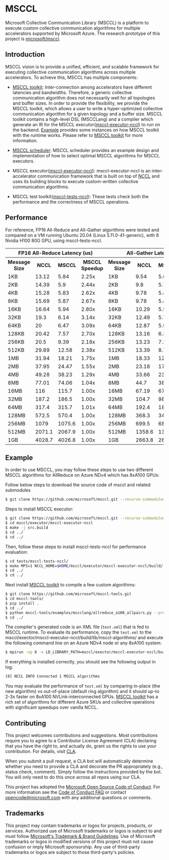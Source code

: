 # MSCCL

Microsoft Collective Communication Library (MSCCL) is a platform to execute custom collective communication algorithms for multiple accelerators supported by Microsoft Azure. The research prototype of this project is [microsoft/msccl](https://github.com/microsoft/msccl).

## Introduction

MSCCL vision is to provide a unified, efficient, and scalable framework for executing collective communication algorithms across multiple accelerators. To achieve this, MSCCL has multiple components:

- [MSCCL toolkit](https://github.com/microsoft/msccl-tools): Inter-connection among accelerators have different latencies and bandwidths. Therefore, a generic collective communication algorithm does not necessarily well for all topologies and buffer sizes. In order to provide the flexibility, we provide the MSCCL toolkit, which allows a user to write a hyper-optimized collective communication algorithm for a given topology and a buffer size. MSCCL toolkit contains a high-level DSL (MSCCLang) and a compiler which generate an IR for the MSCCL executor([msccl-executor-nccl](https://github.com/Azure/msccl-executor-nccl)) to run on the backend. [Example](#Example) provides some instances on how MSCCL toolkit with the runtime works. Please refer to [MSCCL toolkit](https://github.com/microsoft/msccl-tools) for more information.

- [MSCCL scheduler](https://github.com/microsoft/msccl-scheduler): MSCCL scheduler provides an example design and implementation of how to select optimal MSCCL algorithms for MSCCL executors.

- MSCCL executor([msccl-executor-nccl](https://github.com/Azure/msccl-executor-nccl)): msccl-executor-nccl is an inter-accelerator communication framework that is built on top of [NCCL](https://github.com/nvidia/nccl) and uses its building blocks to execute custom-written collective communication algorithms.

- MSCCL test toolkit([msccl-tests-nccl](https://github.com/Azure/msccl-tests-nccl)): These tests check both the performance and the correctness of MSCCL operations.

## Performance
For reference, FP16 All-Reduce and All-Gather algorithms were tested and compared on a VM running Ubuntu 20.04 (Linux 5.11.0-41-generic), with 8 Nvidia H100 80G GPU, using msccl-tests-nccl.

<table>
  <tr>
    <th colspan="4">FP16 All-Reduce Latency (us)</th>
    <th colspan="4">All-Gather Latency (us)</th>
  </tr>
  <tr>
    <th>Message  Size</th>
    <th>NCCL</th>
    <th>MSCCL</th>
    <th>MSCCL Speedup</th>
    <th>Message  Size</th>
    <th>NCCL</th>
    <th>MSCCL</th>
    <th>MSCCL Speedup</th>
  </tr>
  <tr>
    <td>1KB</td>
    <td>13.12</td>
    <td>5.84</td>
    <td>2.25x</td>
    <td>1KB</td>
    <td>9.54</td>
    <td>5.65</td>
    <td>1.69x</td>
  </tr>
  <tr>
    <td>2KB</td>
    <td>14.39</td>
    <td>5.9</td>
    <td>2.44x</td>
    <td>2KB</td>
    <td>9.8</td>
    <td>5.7</td>
    <td>1.72x</td>
  </tr>
  <tr>
    <td>4KB</td>
    <td>15.28</td>
    <td>5.83</td>
    <td>2.62x</td>
    <td>4KB</td>
    <td>9.78</td>
    <td>5.43</td>
    <td>1.80x</td>
  </tr>
  <tr>
    <td>8KB</td>
    <td>15.69</td>
    <td>5.87</td>
    <td>2.67x</td>
    <td>8KB</td>
    <td>9.78</td>
    <td>5.47</td>
    <td>1.81x</td>
  </tr>
  <tr>
    <td>16KB</td>
    <td>16.64</td>
    <td>5.94</td>
    <td>2.80x</td>
    <td>16KB</td>
    <td>10.29</td>
    <td>5.53</td>
    <td>1.86x</td>
  </tr>
  <tr>
    <td>32KB</td>
    <td>19.3</td>
    <td>6.14</td>
    <td>3.14x</td>
    <td>32KB</td>
    <td>12.49</td>
    <td>5.75</td>
    <td>2.17x</td>
  </tr>
  <tr>
    <td>64KB</td>
    <td>20</td>
    <td>6.47</td>
    <td>3.09x</td>
    <td>64KB</td>
    <td>12.87</td>
    <td>5.95</td>
    <td>2.16x</td>
  </tr>
  <tr>
    <td>128KB</td>
    <td>20.42</td>
    <td>7.57</td>
    <td>2.70x</td>
    <td>128KB</td>
    <td>13.16</td>
    <td>6.38</td>
    <td>2.06x</td>
  </tr>
  <tr>
    <td>256KB</td>
    <td>20.5</td>
    <td>9.39</td>
    <td>2.18x</td>
    <td>256KB</td>
    <td>13.23</td>
    <td>7.26</td>
    <td>1.82x</td>
  </tr>
  <tr>
    <td>512KB</td>
    <td>29.89</td>
    <td>12.58</td>
    <td>2.38x</td>
    <td>512KB</td>
    <td>13.39</td>
    <td>8.71</td>
    <td>1.54x</td>
  </tr>
  <tr>
    <td>1MB</td>
    <td>31.94</td>
    <td>18.21</td>
    <td>1.75x</td>
    <td>1MB</td>
    <td>18.33</td>
    <td>12.3</td>
    <td>1.49x</td>
  </tr>
  <tr>
    <td>2MB</td>
    <td>37.95</td>
    <td>24.47</td>
    <td>1.55x</td>
    <td>2MB</td>
    <td>23.18</td>
    <td>17.75</td>
    <td>1.31x</td>
  </tr>
  <tr>
    <td>4MB</td>
    <td>49.28</td>
    <td>38.23</td>
    <td>1.29x</td>
    <td>4MB</td>
    <td>33.66</td>
    <td>23.37</td>
    <td>1.44x</td>
  </tr>
  <tr>
    <td>8MB</td>
    <td>77.01</td>
    <td>74.06</td>
    <td>1.04x</td>
    <td>8MB</td>
    <td>44.7</td>
    <td>38.54</td>
    <td>1.16x</td>
  </tr>
  <tr>
    <td>16MB</td>
    <td>116</td>
    <td>115.7</td>
    <td>1.00x</td>
    <td>16MB</td>
    <td>67.19</td>
    <td>67.16</td>
    <td>1.00x</td>
  </tr>
  <tr>
    <td>32MB</td>
    <td>187.2</td>
    <td>186.5</td>
    <td>1.00x</td>
    <td>32MB</td>
    <td>104.7</td>
    <td>98.4</td>
    <td>1.06x</td>
  </tr>
  <tr>
    <td>64MB</td>
    <td>317.4</td>
    <td>315.7</td>
    <td>1.01x</td>
    <td>64MB</td>
    <td>192.4</td>
    <td>181.9</td>
    <td>1.06x</td>
  </tr>
  <tr>
    <td>128MB</td>
    <td>572.5</td>
    <td>570.4</td>
    <td>1.00x</td>
    <td>128MB</td>
    <td>368.3</td>
    <td>348.4</td>
    <td>1.06x</td>
  </tr>
  <tr>
    <td>256MB</td>
    <td>1079</td>
    <td>1075.6</td>
    <td>1.00x</td>
    <td>256MB</td>
    <td>699.5</td>
    <td>680.7</td>
    <td>1.03x</td>
  </tr>
  <tr>
    <td>512MB</td>
    <td>2071.1</td>
    <td>2067.9</td>
    <td>1.00x</td>
    <td>512MB</td>
    <td>1358.6</td>
    <td>1339.3</td>
    <td>1.01x</td>
  </tr>
  <tr>
    <td>1GB</td>
    <td>4028.7</td>
    <td>4026.8</td>
    <td>1.00x</td>
    <td>1GB</td>
    <td>2663.8</td>
    <td>2633</td>
    <td>1.01x</td>
  </tr>
</table>
 
## Example

In order to use MSCCL, you may follow these steps to use two different MSCCL algorithms for AllReduce on Azure NDv4 which has 8xA100 GPUs:

Follow below steps to download the source code of msccl and related submodules

```sh
$ git clone https://github.com/microsoft/msccl.git --recurse-submodules
```

Steps to install MSCCL executor:

```sh
$ git clone https://github.com/microsoft/msccl.git --recurse-submodules
$ cd msccl/executor/msccl-executor-nccl
$ make -j src.build
$ cd ../
$ cd ../
```

Then, follow these steps to install msccl-tests-nccl for performance evaluation:

```sh
$ cd tests/msccl-tests-nccl/
$ make MPI=1 NCCL_HOME=$HOME/msccl/executor/msccl-executor-nccl/build/ -j
$ cd ../
$ cd ../
```

Next install [MSCCL toolkit](https://github.com/microsoft/msccl-tools) to compile a few custom algorithms:

```sh
$ git clone https://github.com/microsoft/msccl-tools.git
$ cd msccl-tools/
$ pip install .
$ cd ../
$ python msccl-tools/examples/mscclang/allreduce_a100_allpairs.py --protocol=LL 8 2 > test.xml
$ cd ../
```

The compiler's generated code is an XML file (`test.xml`) that is fed to MSCCL runtime. To evaluate its performance, copy the `test.xml` to the msccl/exector/msccl-executor-nccl/build/lib/msccl-algorithms/ and execute the following command line on an Azure NDv4 node or any 8xA100 system:

```sh
$ mpirun -np 8 -x LD_LIBRARY_PATH=msccl/exector/msccl-executor-nccl/build/lib/:$LD_LIBRARY_PATH -x NCCL_DEBUG=INFO -x NCCL_DEBUG_SUBSYS=INIT,ENV tests/msccl-tests-nccl/build/all_reduce_perf -b 128 -e 32MB -f 2 -g 1 -c 1 -n 100 -w 100 -G 100 -z 0
```

If everything is installed correctly, you should see the following output in log:

```sh
[0] NCCL INFO Connected 1 MSCCL algorithms
```

You may evaluate the performance of `test.xml` by comparing in-place (the new algorithm) vs out-of-place (default ring algorithm) and it should up-to 2-3x faster on 8xA100 NVLink-interconnected GPUs. [MSCCL toolkit](https://github.com/microsoft/msccl-tools) has a rich set of algorithms for different Azure SKUs and collective operations with significant speedups over vanilla NCCL.

## Contributing

This project welcomes contributions and suggestions.  Most contributions require you to agree to a
Contributor License Agreement (CLA) declaring that you have the right to, and actually do, grant us
the rights to use your contribution. For details, visit [CLA](https://cla.opensource.microsoft.com).

When you submit a pull request, a CLA bot will automatically determine whether you need to provide
a CLA and decorate the PR appropriately (e.g., status check, comment). Simply follow the instructions
provided by the bot. You will only need to do this once across all repos using our CLA.

This project has adopted the [Microsoft Open Source Code of Conduct](https://opensource.microsoft.com/codeofconduct/).
For more information see the [Code of Conduct FAQ](https://opensource.microsoft.com/codeofconduct/faq/) or
contact [opencode@microsoft.com](mailto:opencode@microsoft.com) with any additional questions or comments.

## Trademarks

This project may contain trademarks or logos for projects, products, or services. Authorized use of Microsoft
trademarks or logos is subject to and must follow
[Microsoft's Trademark & Brand Guidelines](https://www.microsoft.com/en-us/legal/intellectualproperty/trademarks/usage/general).
Use of Microsoft trademarks or logos in modified versions of this project must not cause confusion or imply Microsoft sponsorship.
Any use of third-party trademarks or logos are subject to those third-party's policies.
